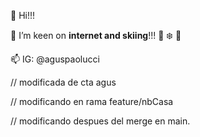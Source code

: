 👋 Hi!!!

:memo: I’m keen on **internet and skiing**!!! 🚠 ❄️ 🗻

📫 IG: @aguspaolucci

// modificada de cta agus

// modificando en rama feature/nbCasa

// modificando despues del merge en main.
